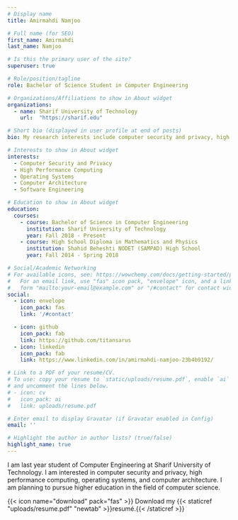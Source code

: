 ```yaml
---
# Display name
title: Amirmahdi Namjoo

# Full name (for SEO)
first_name: Amirmahdi
last_name: Namjoo

# Is this the primary user of the site?
superuser: true

# Role/position/tagline
role: Bachelor of Science Student in Computer Engineering

# Organizations/Affiliations to show in About widget
organizations:
  - name: Sharif University of Technology
    url:  "https://sharif.edu"

# Short bio (displayed in user profile at end of posts)
bio: My research interests include computer security and privacy, high performance computing, operating systems, computer architecture, and software engineering.

# Interests to show in About widget
interests:
  - Computer Security and Privacy
  - High Performance Computing
  - Operating Systems
  - Computer Architecture
  - Software Engineering

# Education to show in About widget
education:
  courses:
    - course: Bachelor of Science in Computer Engineering
      institution: Sharif University of Technology
      year: Fall 2018 - Present
    - course: High School Diploma in Mathematics and Physics
      institution: Shahid Beheshti NODET (SAMPAD) High School
      year: Fall 2014 - Spring 2018

# Social/Academic Networking
# For available icons, see: https://wowchemy.com/docs/getting-started/page-builder/#icons
#   For an email link, use "fas" icon pack, "envelope" icon, and a link in the
#   form "mailto:your-email@example.com" or "/#contact" for contact widget.
social:
  - icon: envelope
    icon_pack: fas
    link: '/#contact'

  - icon: github
    icon_pack: fab
    link: https://github.com/titansarus
  - icon: linkedin
    icon_pack: fab
    link: https://www.linkedin.com/in/amirmahdi-namjoo-23b4b9192/

# Link to a PDF of your resume/CV.
# To use: copy your resume to `static/uploads/resume.pdf`, enable `ai` icons in `params.yaml`,
# and uncomment the lines below.
# - icon: cv
#   icon_pack: ai
#   link: uploads/resume.pdf

# Enter email to display Gravatar (if Gravatar enabled in Config)
email: ''

# Highlight the author in author lists? (true/false)
highlight_name: true
---
```


I am last year student of Computer Engineering at Sharif University of Technology. I am interested in computer security and privacy, high performance computing, operating systems, and computer architecture. I am planning to pursue higher education in the field of computer science.

{{< icon name="download" pack="fas" >}} Download my {{< staticref "uploads/resume.pdf" "newtab" >}}resumé.{{< /staticref >}}
